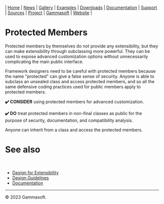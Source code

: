 | [Home](home.md) | [News](news.md) | [Gallery](gallery.md) | [Examples](examples.md) | [Downloads](downloads.md) | [Documentation](documentation.md) | [Support](support.md) | [Sources](https://github.com/gammasoft71/xtd) | [Project](https://sourceforge.net/projects/xtdpro/) | [Gammasoft](gammasoft.md) | [Website](https://gammasoft71.wixsite.com/xtdpro) |

# Protected Members

Protected members by themselves do not provide any extensibility, but they can make extensibility through subclassing more powerful. They can be used to expose advanced customization options without unnecessarily complicating the main public interface.

Framework designers need to be careful with protected members because the name "protected" can give a false sense of security. Anyone is able to subclass an unsealed class and access protected members, and so all the same defensive coding practices used for public members apply to protected members.

**✔️ CONSIDER** using protected members for advanced customization.

**✔️ DO** treat protected members in non-final classes as public for the purpose of security, documentation, and compatibility analysis.

Anyone can inherit from a class and access the protected members.

# See also
​
* [Design for Extensibility](design_for_extensibility.md)
* [Design Guidelines](design_guidelines.md)
* [Documentation](documentation.md)

______________________________________________________________________________________________

© 2023 Gammasoft.
